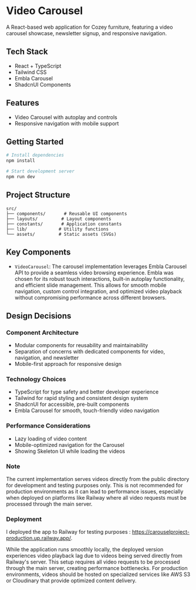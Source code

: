# Video Carousel

A React-based web application for Cozey furniture, featuring a video carousel showcase, newsletter signup, and responsive navigation.

## Tech Stack

- React + TypeScript
- Tailwind CSS
- Embla Carousel
- ShadcnUI Components

## Features

- Video Carousel with autoplay and controls
- Responsive navigation with mobile support

## Getting Started

```bash
# Install dependencies
npm install

# Start development server
npm run dev
```

## Project Structure

```
src/
├── components/       # Reusable UI components
├── layouts/         # Layout components
├── constants/       # Application constants
├── lib/            # Utility functions
└── assets/         # Static assets (SVGs)
```

## Key Components

- `VideoCarousel`: The carousel implementation leverages Embla Carousel API to provide a seamless video browsing experience. Embla was chosen for its robust touch interactions, built-in autoplay functionality, and efficient slide management. This allows for smooth mobile navigation, custom control integration, and optimized video playback without compromising performance across different browsers.

## Design Decisions

### Component Architecture

- Modular components for reusability and maintainability
- Separation of concerns with dedicated components for video, navigation, and newsletter
- Mobile-first approach for responsive design

### Technology Choices

- TypeScript for type safety and better developer experience
- Tailwind for rapid styling and consistent design system
- ShadcnUI for accessible, pre-built components
- Embla Carousel for smooth, touch-friendly video navigation

### Performance Considerations

- Lazy loading of video content
- Mobile-optimized navigation for the Carousel
- Showing Skeleton UI while loading the videos

### Note

The current implementation serves videos directly from the public directory for development and testing purposes only. This is not recommended for production environments as it can lead to performance issues, especially when deployed on platforms like Railway where all video requests must be processed through the main server.

### Deployment

I deployed the app to Railway for testing purposes : https://carouselproject-production.up.railway.app/.

While the application runs smoothly locally, the deployed version experiences video playback lag due to videos being served directly from Railway's server. This setup requires all video requests to be processed through the main server, creating performance bottlenecks. For production environments, videos should be hosted on specialized services like AWS S3 or Cloudinary that provide optimized content delivery.
